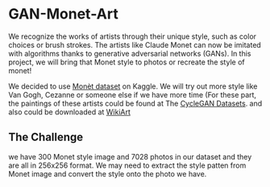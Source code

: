 # GAN-Monet-Art

We recognize the works of artists through their unique style, such as color choices or brush strokes. The artists like Claude Monet can now be imitated with algorithms thanks to generative adversarial networks (GANs). In this project, we will bring that Monet style to photos or recreate the style of monet!

We decided to use [Monèt dataset](https://www.kaggle.com/competitions/gan-getting-started/data) on Kaggle. We will try out more style like Van Gogh, Cezanne or someone else if we have more time (For these part, the paintings of these artists could be found at The [CycleGAN Datasets](https://github.com/junyanz/CycleGAN). and also could be downloaded at [WikiArt](https://www.wikiart.org/)

## The Challenge
we have 300 Monet style image and 7028 photos in our dataset and they are all in 256x256 format. We may need to extract the style patten from Monet image and convert the style onto the photo we have. 
